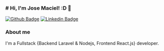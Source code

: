 ### # Hi, I'm Jose Maciel! :D 👋

[![Github Badge](https://img.shields.io/badge/-Github-000?style=flat-square&logo=Github&logoColor=white&link=https://github.com/jmaciel38/jmaciel38)](https://github.com/jmaciel38/jmaciel38)
[![Linkedin Badge](https://img.shields.io/badge/-LinkedIn-blue?style=flat-square&logo=Linkedin&logoColor=white&link=https://www.linkedin.com/in/jose-maciel-91b0bb17b/)](https://www.linkedin.com/in/jose-maciel-91b0bb17b/)

### About me
I'm a Fullstack {Backend Laravel & Nodejs, Frontend React.js} developer. 

<!--
**jmaciel38/jmaciel38** is a ✨ _special_ ✨ repository because its `README.md` (this file) appears on your GitHub profile.

Here are some ideas to get you started:

- 🔭 I’m currently working on ...
- 🌱 I’m currently learning ...
- 👯 I’m looking to collaborate on ...
- 🤔 I’m looking for help with ...
- 💬 Ask me about ...
- 📫 How to reach me: ...
- 😄 Pronouns: ...
- ⚡ Fun fact: ...
-->
